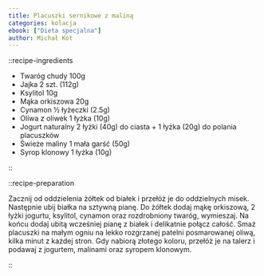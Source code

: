 ```yaml
---
title: Placuszki sernikowe z maliną
categories: kolacja
ebook: ["Dieta specjalna"]
author: Michał Kot
---
```


::recipe-ingredients

- Twaróg chudy 100g
- Jajka 2 szt. (112g)
- Ksylitol 10g
- Mąka orkiszowa 20g
- Cynamon ½ łyżeczki (2.5g)
- Oliwa z oliwek 1 łyżka (10g)
- Jogurt naturalny 2 łyżki (40g) do ciasta + 1 łyżka (20g) do polania placuszków
- Świeże maliny 1 mała garść (50g)
- Syrop klonowy 1 łyżka (10g)

::

::recipe-preparation

Zacznij od oddzielenia żółtek od białek i przełóż je do oddzielnych misek. Następnie ubij białka na sztywną pianę. Do żółtek dodaj mąkę orkiszową, 2 łyżki jogurtu, ksylitol, cynamon oraz rozdrobniony twaróg, wymieszaj. Na końcu dodaj ubitą wcześniej pianę z białek i delikatnie połącz całość. Smaż placuszki na małym ogniu na lekko rozgrzanej patelni posmarowanej oliwą, kilka minut z każdej stron. Gdy nabiorą złotego koloru, przełóż je na talerz i podawaj z jogurtem, malinami oraz syropem klonowym.

::